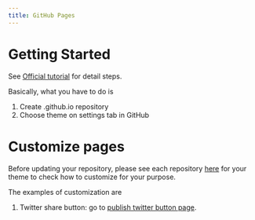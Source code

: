 ```yaml
---
title: GitHub Pages
---
```


Getting Started
===
See [Official tutorial](https://help.github.com/en/github/working-with-github-pages/getting-started-with-github-pages) for detail steps.

Basically, what you have to do is
1. Create <username>.github.io repository
1. Choose theme on settings tab in GitHub


Customize pages
===
Before updating your repository, please see each repository [here](https://github.com/pages-themes) for your theme to check how to customize for your purpose.

The examples of customization are
1. Twitter share button: go to [publish twitter button page](https://publish.twitter.com/?buttonText=Share&buttonType=TweetButton&widget=Button).

